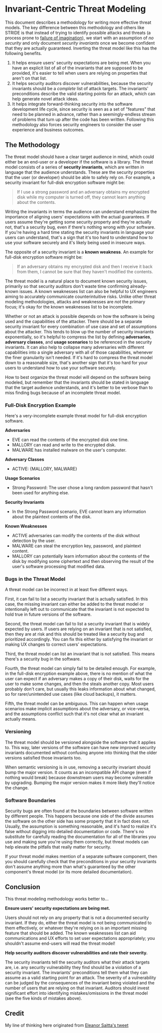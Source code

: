 Invariant-Centric Threat Modeling
==================================

This document describes a methodology for writing more effective threat models. The key
difference between this methodology and others like STRIDE is
that instead of trying to identify possible attacks and threats (a process prone
to [failure of
imagination](https://en.wikipedia.org/wiki/Failure_of_imagination)), we start
with an assumption of *no security* and only document *security invariants* once
we become confident that they are actually guaranteed. Inverting the threat model
like this has the following benefits.

1. It helps ensure users' security expectations are being met. When you have an
   explicit list of all of the invariants that are supposed to be provided, it's
   easier to tell when users are relying on properties that aren't on that list.
2. It helps security auditors discover vulnerabilities, because the security
   invariants should be a *complete* list of attack targets. The invariants'
   preconditions describe the valid starting points for an attack, which can
   help generate novel attack ideas.
3. It helps integrate forward-thinking security into the software development
   life cycle, since security is seen as a set of "features" that need to be
   planned in advance, rather than a seemingly-endless stream of problems that
   turn up after the code has been written. Following this methodology also
   forces security engineers to consider the user experience and business
   outcomes.

## The Methodology

The threat model should have a clear target audience in mind, which could either
be an end-user or a developer if the software is a library. The threat model
consists of a series of **security invariants**, which are written in language
that the audience understands. These are the security properties that the user
(or developer) should be able to safely rely on. For example, a security
invariant for full-disk encryption software might be:

> If I use a strong password and an adversary obtains my encrypted disk while
> my computer is turned off, they cannot learn anything about the contents.

Writing the invariants in terms the audience can understand emphasizes the
importance of aligning users' expectations with the actual guarantees. If users
assume they're getting some security property and they're actually not, that's
a security bug, even if there's nothing wrong with your software. If you're
having a hard time stating the security invariants in language your users can
understand, that's a sign that it's too hard to understand how to use your
software securely and it's likely being used in insecure ways.

The opposite of a security invariant is a **known weakness**. An example for
full-disk encryption software might be:

> If an adversary obtains my encrypted disk and then I receive it back from
> them, I cannot be sure that they haven't modified the contents.

The threat model is a natural place to document known security issues, primarily
so that security auditors don't waste time confirming already-known issues.
A known weaknesses list can also be helpful to UX engineers aiming to accurately
communicate counterintuitive risks. Unlike other threat modeling methodologies,
attacks and weaknesses are *not* the primary focus; it's okay for the known
weaknesses list to be incomplete.

Whether or not an attack is possible depends on how the software is being used
and the capabilities of the attacker. There should be a separate security
invariant for every combination of use case and set of assumptions about the
attacker. This tends to blow up the number of security invariants exponentially,
so it's helpful to compress the list by defining **adversaries**, **adversary
classes**, and **usage scenarios** to be referenced in the security invariants.
It can also help to collapse many adversaries with different capabilities into
a single adversary with all of those capabilities, whenever the finer
granularity isn't needed. If it's hard to compress the threat model down to
a reasonable size, that's another sign that it's too hard for your users to
understand how to use your software securely.

How to best organize the threat model will depend on the software being modeled,
but remember that the invariants should be stated in language that the target
audience understands, and it's better to be verbose than to miss finding bugs
because of an incomplete threat model.


### Full-Disk Encryption Example

Here's a very-incomplete example threat model for full-disk encryption software.

**Adversaries**
- EVE can read the contents of the encrypted disk one time.
- MALLORY can read and write to the encrypted disk.
- MALWARE has installed malware on the user's computer.

**Adversary Classes**
- ACTIVE: {MALLORY, MALWARE}

**Usage Scenarios**

- Strong Password: The user chose a long random password that hasn't been used
  for anything else.

**Security Invariants**

- In the Strong Password scenario, EVE cannot learn any information about the
  plaintext contents of the disk.

**Known Weaknesses**

- ACTIVE adversaries can modify the contents of the disk without detection by
  the user.
- MALWARE can steal the encryption key, password, and plaintext content.
- MALLORY can potentially learn information about the contents of the disk by
  modifying some ciphertext and then observing the result of the user's software
  processing that modified data.

### Bugs in the Threat Model

A threat model can be incorrect in at least five different ways.

First, it can fail to list a security invariant that is actually satisfied. In
this case, the missing invariant can either be added to the threat model or
intentionally left out to communicate that the invariant is not expected to hold
true in future versions of the software.

Second, the threat model can fail to list a security invariant that is widely
expected by users. If users are relying on an invariant that is not satisfied,
then they are at risk and this should be treated like a security bug and
prioritized accordingly. You can fix this either by satisfying the invariant or
making UX changes to correct users' expectations.

Third, the threat model can list an invariant that is not satisfied. This means
there's a security bug in the software.

Fourth, the threat model can simply fail to be detailed enough. For example, in
the full-disk encryption example above, there is no mention of what the
user can expect if an adversary makes a copy of their disk, waits for the user
to make some changes, and then the steals another copy. Most users probably
don't care, but usually this leaks information about what changed, so for
rarer/unintended use cases (like cloud backups), it matters.

Fifth, the threat model can be ambiguous. This can happen when usage scenarios
make implicit assumptions about the adversary, or vice-versa, and the
assumptions conflict such that it's not clear what an invariant actually means.

### Versioning

The threat model should be versioned alongside the software that it applies to.
This way, later versions of the software can have new improved security
invariants documented without confusing anyone into thinking that the older
versions satisfied those invariants too.

When semantic versioning is in use, removing a security invariant should bump
the major version. It counts as an incompatible API change (even if nothing
would break) because downstream users may become vulnerable by upgrading.
Bumping the major version makes it more likely they'll notice the change.

### Software Boundaries

Security bugs are often found at the boundaries between software written by
different people. This happens because one side of the divide assumes the
software on the other side has some property that it in fact does not. Usually,
the assumption is something reasonable, and it's hard to realize it's false
without digging into detailed documentation or code. There's no substitute for
carefully reading the documentation for all of the libraries you use and making
sure you're using them correctly, but threat models can help elevate the
pitfalls that really matter for security.

If your threat model makes mention of a separate software component, then you
should carefully check that the preconditions in your security invariants don't
assume anything more than what's guaranteed by the other component's threat
model (or its more detailed documentation).

## Conclusion

This threat modeling methodology works better to...

**Ensure users' security expectations are being met.**

Users should not rely on any property that is not a documented security
invariant. If they do, either the threat model is not being communicated to them
effectively, or whatever they're relying on is an important missing feature that
should be added. The known weaknesses list can aid communications and UX efforts
to set user expectations appropriately; you shouldn't assume end-users will read
the threat model!

**Help security auditors discover vulnerabilities and rate their severity.**

The security invariants tell the security auditors what their attack targets are,
i.e. any security vulnerability they find should be a violation of a security
invariant. The invariants' preconditions tell them what they can assume as
a valid starting point for an attack. The severity of a vulnerability can be
judged by the consequences of the invariant being violated and the number of
users that are relying on that invariant. Auditors should invest significant
effort into identifying mistakes/omissions in the threat model (see the five
kinds of mistakes above).

## Credit

My line of thinking here originated from [Eleanor Saitta's tweet](https://twitter.com/Dymaxion/status/1151214240658837506)
